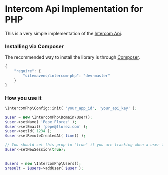 Intercom Api Implementation for PHP
============

This is a very simple implementation of the [Intercom Api](http://doc.intercom.io/api/). 

### Installing via Composer

The recommended way to install the library is through
[Composer](http://getcomposer.org).

```javascript
{
    "require": {
        "sitemavens/intercom-php": "dev-master"
    }
}
```

### How you use it


```php
\IntercomPhp\Config::init( 'your_app_id', 'your_api_key' );

$user = new \IntercomPhp\Domain\User();
$user->setName( 'Pepe Florez' );
$user->setEmail( 'pepe@florez.com' );
$user->setId( 1234 );
$user->setRemoteCreatedAt( time() );

// You should set this prop to "true" if you are tracking when a user logs in
$user->setNewSession(true);
 
		
$users = new \IntercomPhp\Users();
$result = $users->addUser( $user );
```
